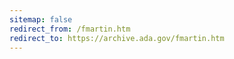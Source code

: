 ```yaml
---
sitemap: false 
redirect_from: /fmartin.htm 
redirect_to: https://archive.ada.gov/fmartin.htm 
---
```

